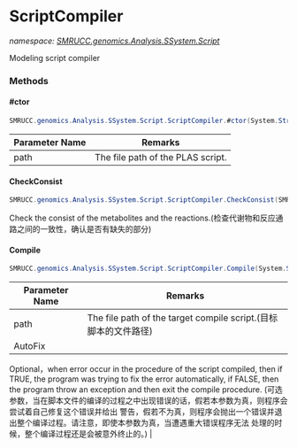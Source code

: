 ﻿# ScriptCompiler
_namespace: [SMRUCC.genomics.Analysis.SSystem.Script](./index.md)_

Modeling script compiler



### Methods

#### #ctor
```csharp
SMRUCC.genomics.Analysis.SSystem.Script.ScriptCompiler.#ctor(System.String)
```


|Parameter Name|Remarks|
|--------------|-------|
|path|The file path of the PLAS script.|


#### CheckConsist
```csharp
SMRUCC.genomics.Analysis.SSystem.Script.ScriptCompiler.CheckConsist(SMRUCC.genomics.Analysis.SSystem.Kernel.ObjectModels.var[],SMRUCC.genomics.Analysis.SSystem.Script.SEquation[])
```
Check the consist of the metabolites and the reactions.(检查代谢物和反应通路之间的一致性，确认是否有缺失的部分)

#### Compile
```csharp
SMRUCC.genomics.Analysis.SSystem.Script.ScriptCompiler.Compile(System.String,System.Boolean)
```


|Parameter Name|Remarks|
|--------------|-------|
|path|The file path of the target compile script.(目标脚本的文件路径)|
|AutoFix|
 Optional，when error occur in the procedure of the script compiled, then if TRUE, the program was 
 trying to fix the error automatically, if FALSE, then the program throw an exception and then 
 exit the compile procedure.
 (可选参数，当在脚本文件的编译的过程之中出现错误的话，假若本参数为真，则程序会尝试着自己修复这个错误并给出
 警告，假若不为真，则程序会抛出一个错误并退出整个编译过程。请注意，即使本参数为真，当遭遇重大错误程序无法
 处理的时候，整个编译过程还是会被意外终止的。)
 |



